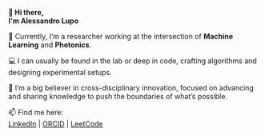 **👋 Hi there,**  
**I'm Alessandro Lupo**

🔬 Currently, I’m a researcher working at the intersection of **Machine Learning** and **Photonics**.

💻 I can usually be found in the lab or deep in code, crafting algorithms and designing experimental setups.

🚀 I’m a big believer in cross-disciplinary innovation, focused on advancing and sharing knowledge to push the boundaries of what’s possible.

📫 Find me here:  
[LinkedIn](https://www.linkedin.com/in/lupo) | [ORCID](https://orcid.org/0000-0002-5541-7140) | [LeetCode](https://leetcode.com/u/alessandro_L)
